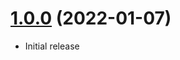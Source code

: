 <a name="1.0.0"></a>
# [1.0.0](https://github.com/glowyjs/random-string) (2022-01-07)
* Initial release
